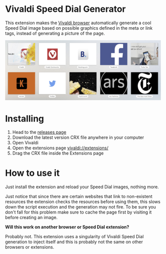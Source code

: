 # Vivaldi Speed Dial Generator

This extension makes the [Vivaldi browser](https://vivaldi.com/) automatically generate a cool Speed Dial image based on possible graphics defined in the meta or link tags, instead of generating a picture of the page.

![Preview of some generated speed dials](https://github.com/An-dz/VSDGenerator/raw/master/GeneratedSD.png)

# Installing

1) Head to the [releases page](https://github.com/An-dz/VSDGenerator/releases)
2) Download the latest version CRX file anywhere in your computer
3) Open Vivaldi
4) Open the extensions page <vivaldi://extensions/>
5) Drag the CRX file inside the Extensions page

# How to use it

Just install the extension and reload your Speed Dial images, nothing more.

Just notice that since there are certain websites that link to non-existent resources the extension checks the resources before using them, this slows down the script execution and the generation may not fire. To be sure you don't fall for this problem make sure to cache the page first by visiting it before creating an image.

**Will this work on another browser or Speed Dial extension?**

Probably not. This extension uses a singularity of Vivaldi Speed Dial generation to inject itself and this is probably not the same on other browsers or extensions.
